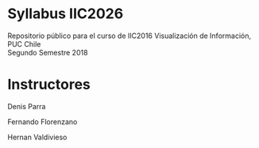 # Syllabus IIC2026
Repositorio público para el curso de IIC2016 Visualización de Información, PUC Chile <br/>
Segundo Semestre 2018

# Instructores
Denis Parra

Fernando Florenzano

Hernan Valdivieso
